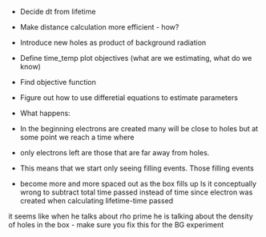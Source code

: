 - Decide dt from lifetime
- Make distance calculation more efficient - how?
- Introduce new holes as product of background radiation
  
- Define time_temp plot objectives (what are we estimating, what do we know)
- Find objective function 
- Figure out how to use differetial equations to estimate parameters



- What happens:
- In the beginning electrons are created many will be close to holes but at some point we reach a time where 
- only electrons left are those that are far away from holes.
- This means that we start only seeing filling events. Those filling events
- become more and more spaced out as the box fills up
Is it conceptually wrong to subtract total time passed instead of time since electron was created when calculating lifetime-time passed


it seems like when he talks about rho prime he is talking about the density of holes in the box - make sure you fix this for the BG experiment